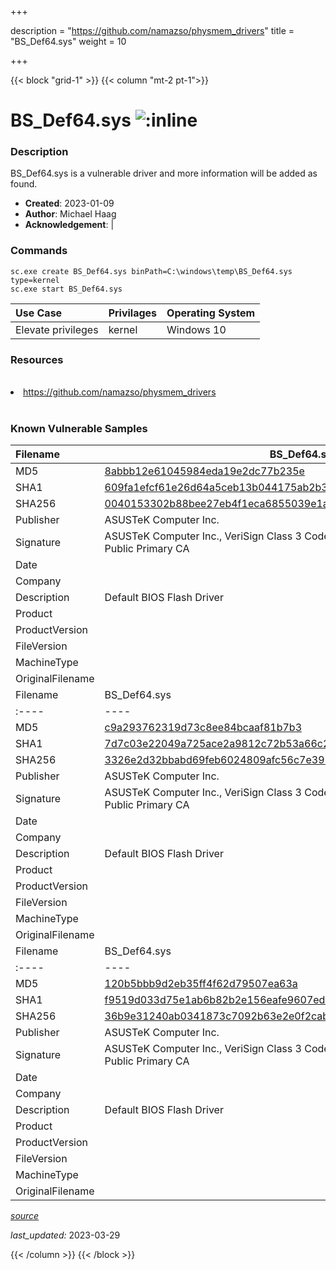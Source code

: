 +++

description = "https://github.com/namazso/physmem_drivers"
title = "BS_Def64.sys"
weight = 10

+++


{{< block "grid-1" >}}
{{< column "mt-2 pt-1">}}


# BS_Def64.sys ![:inline](/images/twitter_verified.png) 


### Description

BS_Def64.sys is a vulnerable driver and more information will be added as found.

- **Created**: 2023-01-09
- **Author**: Michael Haag
- **Acknowledgement**:  | [](https://twitter.com/)

### Commands

```
sc.exe create BS_Def64.sys binPath=C:\windows\temp\BS_Def64.sys type=kernel
sc.exe start BS_Def64.sys
```

| Use Case | Privilages | Operating System | 
|:---- | ---- | ---- |
| Elevate privileges | kernel | Windows 10 |

### Resources
<br>
<li><a href=" https://github.com/namazso/physmem_drivers"> https://github.com/namazso/physmem_drivers</a></li>
<br>

### Known Vulnerable Samples

| Filename | BS_Def64.sys |
|:---- | ---- | 
| MD5 | <a href="https://www.virustotal.com/gui/file/8abbb12e61045984eda19e2dc77b235e">8abbb12e61045984eda19e2dc77b235e</a> |
| SHA1 | <a href="https://www.virustotal.com/gui/file/609fa1efcf61e26d64a5ceb13b044175ab2b3a13">609fa1efcf61e26d64a5ceb13b044175ab2b3a13</a> |
| SHA256 | <a href="https://www.virustotal.com/gui/file/0040153302b88bee27eb4f1eca6855039e1a057370f5e8c615724fa5215bada3">0040153302b88bee27eb4f1eca6855039e1a057370f5e8c615724fa5215bada3</a> |
| Publisher | ASUSTeK Computer Inc. |
| Signature | ASUSTeK Computer Inc., VeriSign Class 3 Code Signing 2004 CA, VeriSign Class 3 Public Primary CA   |
| Date |  |
| Company |  |
| Description | Default BIOS Flash Driver |
| Product |  |
| ProductVersion |  |
| FileVersion |  |
| MachineType |  |
| OriginalFilename |  |
| Filename | BS_Def64.sys |
|:---- | ---- | 
| MD5 | <a href="https://www.virustotal.com/gui/file/c9a293762319d73c8ee84bcaaf81b7b3">c9a293762319d73c8ee84bcaaf81b7b3</a> |
| SHA1 | <a href="https://www.virustotal.com/gui/file/7d7c03e22049a725ace2a9812c72b53a66c2548b">7d7c03e22049a725ace2a9812c72b53a66c2548b</a> |
| SHA256 | <a href="https://www.virustotal.com/gui/file/3326e2d32bbabd69feb6024809afc56c7e39241ebe70a53728c77e80995422a5">3326e2d32bbabd69feb6024809afc56c7e39241ebe70a53728c77e80995422a5</a> |
| Publisher | ASUSTeK Computer Inc. |
| Signature | ASUSTeK Computer Inc., VeriSign Class 3 Code Signing 2004 CA, VeriSign Class 3 Public Primary CA   |
| Date |  |
| Company |  |
| Description | Default BIOS Flash Driver |
| Product |  |
| ProductVersion |  |
| FileVersion |  |
| MachineType |  |
| OriginalFilename |  |
| Filename | BS_Def64.sys |
|:---- | ---- | 
| MD5 | <a href="https://www.virustotal.com/gui/file/120b5bbb9d2eb35ff4f62d79507ea63a">120b5bbb9d2eb35ff4f62d79507ea63a</a> |
| SHA1 | <a href="https://www.virustotal.com/gui/file/f9519d033d75e1ab6b82b2e156eafe9607edbcfb">f9519d033d75e1ab6b82b2e156eafe9607edbcfb</a> |
| SHA256 | <a href="https://www.virustotal.com/gui/file/36b9e31240ab0341873c7092b63e2e0f2cab2962ebf9b25271c3a1216b7669eb">36b9e31240ab0341873c7092b63e2e0f2cab2962ebf9b25271c3a1216b7669eb</a> |
| Publisher | ASUSTeK Computer Inc. |
| Signature | ASUSTeK Computer Inc., VeriSign Class 3 Code Signing 2004 CA, VeriSign Class 3 Public Primary CA   |
| Date |  |
| Company |  |
| Description | Default BIOS Flash Driver |
| Product |  |
| ProductVersion |  |
| FileVersion |  |
| MachineType |  |
| OriginalFilename |  |



[*source*](https://github.com/magicsword-io/LOLDrivers/tree/main/yaml/bs_def64.sys.yml)

*last_updated:* 2023-03-29








{{< /column >}}
{{< /block >}}

